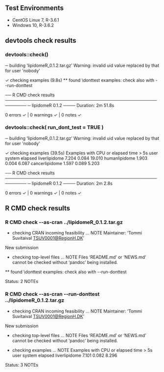 ## Test Environments

* CentOS Linux 7, R-3.6.1
* Windows 10, R-3.6.2

## devtools check results

### devtools::check()

─  building ‘lipidomeR_0.1.2.tar.gz’
   Warning: invalid uid value replaced by that for user 'nobody'

✓  checking examples (9.8s)
   ** found \donttest examples: check also with --run-donttest
   
── R CMD check results ─────────────────────────────────────────────────────────
─ lipidomeR 0.1.2 ────
Duration: 2m 51.8s

0 errors ✓ | 0 warnings ✓ | 0 notes ✓

### devtools::check( run_dont_test = TRUE )

─  building ‘lipidomeR_0.1.2.tar.gz’
   Warning: invalid uid value replaced by that for user 'nobody'
   
✓  checking examples (39.5s)
   Examples with CPU or elapsed time > 5s
                   user system elapsed
   liverlipidome  7.204  0.084  19.010
   humanlipidome  1.903  0.004   6.087
   cancerlipidome 1.597  0.089   5.203

── R CMD check results ─────────────────────────────────────────────────────────
─ lipidomeR 0.1.2 ────
Duration: 2m 2.8s

0 errors ✓ | 0 warnings ✓ | 0 notes ✓

## R CMD check results

### R CMD check --as-cran ../lipidomeR_0.1.2.tar.gz

* checking CRAN incoming feasibility ... NOTE
Maintainer: ‘Tommi Suvitaival <TSUV0001@RegionH.DK>’

New submission

* checking top-level files ... NOTE
Files ‘README.md’ or ‘NEWS.md’ cannot be checked without ‘pandoc’ being installed.

** found \donttest examples: check also with --run-donttest

Status: 2 NOTEs

### R CMD check --as-cran --run-donttest ../lipidomeR_0.1.2.tar.gz

* checking CRAN incoming feasibility ... NOTE
Maintainer: ‘Tommi Suvitaival <TSUV0001@RegionH.DK>’

New submission

* checking top-level files ... NOTE
Files ‘README.md’ or ‘NEWS.md’ cannot be checked without ‘pandoc’ being installed.

* checking examples ... NOTE
Examples with CPU or elapsed time > 5s
               user system elapsed
liverlipidome 7.101  0.082   8.296
               
Status: 3 NOTEs
